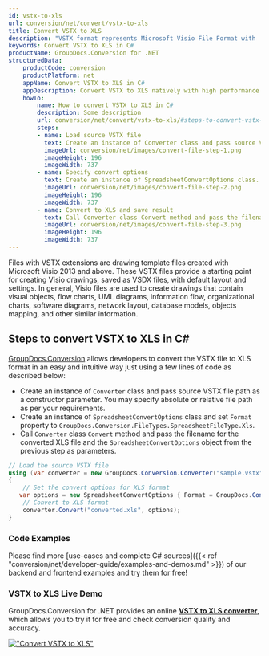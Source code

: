 ```yaml
---
id: vstx-to-xls
url: conversion/net/convert/vstx-to-xls
title: Convert VSTX to XLS
description: "VSTX format represents Microsoft Visio File Format with .vstx extension. Learn how to convert VSTX to XLS file programmatically in C# language using GroupDocs.Conversion for .NET library."
keywords: Convert VSTX to XLS in C#
productName: GroupDocs.Conversion for .NET
structuredData:
    productCode: conversion
    productPlatform: net
    appName: Convert VSTX to XLS in C#
    appDescription: Convert VSTX to XLS natively with high performance using C# language and server side GroupDocs.Conversion for .NET APIs, without the use of any software like Microsoft or Open Office.
    howTo:
        name: How to convert VSTX to XLS in C# 
        description: Some description
        url: conversion/net/convert/vstx-to-xls/#steps-to-convert-vstx-to-xls-in-c
        steps:
        - name: Load source VSTX file 
          text: Create an instance of Converter class and pass source VSTX file path as a constructor parameter. You may specify absolute or relative file path as per your requirements. 
          imageUrl: conversion/net/images/convert-file-step-1.png
          imageHeight: 196
          imageWidth: 737
        - name: Specify convert options 
          text: Create an instance of SpreadsheetConvertOptions class.
          imageUrl: conversion/net/images/convert-file-step-2.png
          imageHeight: 196
          imageWidth: 737
        - name: Convert to XLS and save result 
          text: Call Converter class Convert method and pass the filename for the converted HTML file and the SpreadsheetConvertOptions object from the previous step as parameters.
          imageUrl: conversion/net/images/convert-file-step-3.png
          imageHeight: 196
          imageWidth: 737
---
```


Files with VSTX extensions are drawing template files created with Microsoft Visio 2013 and above. These VSTX files provide a starting point for creating Visio drawings, saved as VSDX files, with default layout and settings. In general, Visio files are used to create drawings that contain visual objects, flow charts, UML diagrams, information flow, organizational charts, software diagrams, network layout, database models, objects mapping, and other similar information.

## Steps to convert VSTX to XLS in C#

[GroupDocs.Conversion](https://products.groupdocs.com/conversion/net) allows developers to convert the VSTX file to XLS format in an easy and intuitive way just using a few lines of code as described below:

* Create an instance of `Converter` class and pass source VSTX file path as a constructor parameter. You may specify absolute or relative file path as per your requirements. 
* Create an instance of `SpreadsheetConvertOptions` class and set `Format` property to `GroupDocs.Conversion.FileTypes.SpreadsheetFileType.Xls`.
* Call `Converter` class `Convert` method and pass the filename for the converted XLS file and the `SpreadsheetConvertOptions` object from the previous step as parameters.

```csharp
// Load the source VSTX file
using (var converter = new GroupDocs.Conversion.Converter("sample.vstx"))
{
    // Set the convert options for XLS format
   var options = new SpreadsheetConvertOptions { Format = GroupDocs.Conversion.FileTypes.SpreadsheetFileType.Xls };
    // Convert to XLS format
    converter.Convert("converted.xls", options);
}
```

### Code Examples

Please find more [use-cases and complete C# sources]({{< ref "conversion/net/developer-guide/examples-and-demos.md" >}}) of our backend and frontend examples and try them for free!

### VSTX to XLS Live Demo

GroupDocs.Conversion for .NET provides an online [**VSTX to XLS converter**](https://products.groupdocs.app/conversion/vstx-to-xls), which allows you to try it for free and check conversion quality and accuracy.

[!["Convert VSTX to XLS"](conversion/net/images/convert-to-xls/convert-vstx-to-xls.png)](https://products.groupdocs.app/conversion/vstx-to-xls)